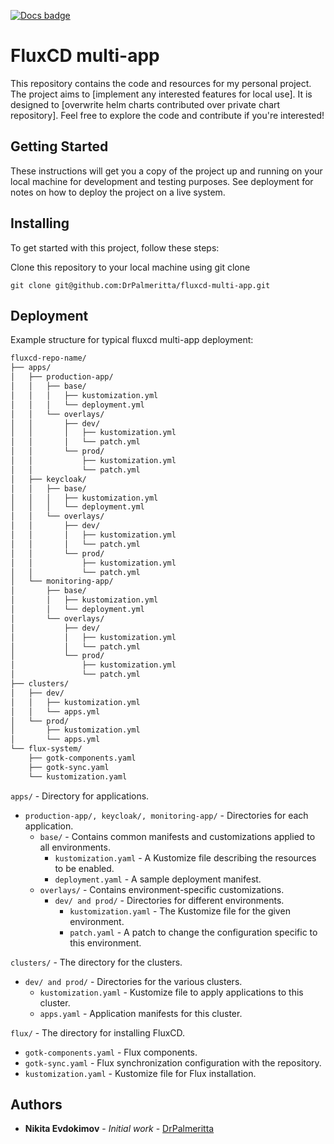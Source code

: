 [![Docs badge](https://img.shields.io/badge/docs-latest-brightgreen.svg)](https://fluxcd.io/)

# FluxCD multi-app

This repository contains the code and resources for my personal project. The project aims to [implement any interested features for local use]. It is designed to [overwrite helm charts contributed over private chart repository]. Feel free to explore the code and contribute if you're interested!

## Getting Started

These instructions will get you a copy of the project up and running on your local machine for development and testing purposes. See deployment for notes on how to deploy the project on a live system.

## Installing

To get started with this project, follow these steps:

Clone this repository to your local machine using git clone

```
git clone git@github.com:DrPalmeritta/fluxcd-multi-app.git
```

## Deployment

Example structure for typical fluxcd multi-app deployment:

```bash
fluxcd-repo-name/
├── apps/
│   ├── production-app/
│   │   ├── base/
│   │   │   ├── kustomization.yml
│   │   │   └── deployment.yml
│   │   └── overlays/
│   │       ├── dev/
│   │       │   ├── kustomization.yml
│   │       │   └── patch.yml
│   │       └── prod/
│   │           ├── kustomization.yml
│   │           └── patch.yml
│   ├── keycloak/
│   │   ├── base/
│   │   │   ├── kustomization.yml
│   │   │   └── deployment.yml
│   │   └── overlays/
│   │       ├── dev/
│   │       │   ├── kustomization.yml
│   │       │   └── patch.yml
│   │       └── prod/
│   │           ├── kustomization.yml
│   │           └── patch.yml
│   └── monitoring-app/
│       ├── base/
│       │   ├── kustomization.yml
│       │   └── deployment.yml
│       └── overlays/
│           ├── dev/
│           │   ├── kustomization.yml
│           │   └── patch.yml
│           └── prod/
│               ├── kustomization.yml
│               └── patch.yml
├── clusters/
│   ├── dev/
│   │   ├── kustomization.yml
│   │   └── apps.yml
│   └── prod/
│       ├── kustomization.yml
│       └── apps.yml
└── flux-system/
    ├── gotk-components.yaml
    ├── gotk-sync.yaml
    └── kustomization.yaml

```

`apps/` - Directory for applications.
* `production-app/, keycloak/, monitoring-app/` - Directories for each application.
  * `base/` - Contains common manifests and customizations applied to all environments.
    * `kustomization.yaml` - A Kustomize file describing the resources to be enabled.
    * `deployment.yaml` - A sample deployment manifest.
  * `overlays/` - Contains environment-specific customizations.
    * `dev/ and prod/` - Directories for different environments.
      * `kustomization.yaml` - The Kustomize file for the given environment.
      * `patch.yaml` - A patch to change the configuration specific to this environment.

`clusters/` - The directory for the clusters.
* `dev/ and prod/` - Directories for the various clusters.
  * `kustomization.yaml` - Kustomize file to apply applications to this cluster.
  * `apps.yaml` - Application manifests for this cluster.

`flux/` - The directory for installing FluxCD.
* `gotk-components.yaml` - Flux components.
* `gotk-sync.yaml` - Flux synchronization configuration with the repository.
* `kustomization.yaml` - Kustomize file for Flux installation.

## Authors

* **Nikita Evdokimov** - *Initial work* - [DrPalmeritta](https://github.com/DrPalmeritta)
